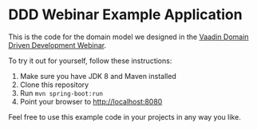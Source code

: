 DDD Webinar Example Application
===============================

This is the code for the domain model we designed in the 
[Vaadin Domain Driven Development Webinar](https://www.youtube.com/watch?v=dq7e_L4jIak).

To try it out for yourself, follow these instructions:

1. Make sure you have JDK 8 and Maven installed
2. Clone this repository
3. Run `mvn spring-boot:run`
4. Point your browser to [http://localhost:8080](http://localhost:8080) 

Feel free to use this example code in your projects in any way you like.

